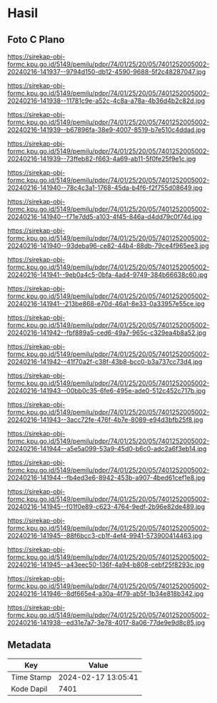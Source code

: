# Hasil

## Foto C Plano

https://sirekap-obj-formc.kpu.go.id/5149/pemilu/pdpr/74/01/25/20/05/7401252005002-20240216-141937--9794d150-db12-4590-9688-5f2c48287047.jpg

https://sirekap-obj-formc.kpu.go.id/5149/pemilu/pdpr/74/01/25/20/05/7401252005002-20240216-141938--11781c9e-a52c-4c8a-a78a-4b36d4b2c82d.jpg

https://sirekap-obj-formc.kpu.go.id/5149/pemilu/pdpr/74/01/25/20/05/7401252005002-20240216-141939--b67896fa-38e9-4007-8519-b7e510c4ddad.jpg

https://sirekap-obj-formc.kpu.go.id/5149/pemilu/pdpr/74/01/25/20/05/7401252005002-20240216-141939--73ffeb82-f663-4a69-ab11-5f0fe25f9e1c.jpg

https://sirekap-obj-formc.kpu.go.id/5149/pemilu/pdpr/74/01/25/20/05/7401252005002-20240216-141940--78c4c3a1-1768-45da-b4f6-f2f755d08649.jpg

https://sirekap-obj-formc.kpu.go.id/5149/pemilu/pdpr/74/01/25/20/05/7401252005002-20240216-141940--f71e7dd5-a103-4f45-846a-d4dd79c0f74d.jpg

https://sirekap-obj-formc.kpu.go.id/5149/pemilu/pdpr/74/01/25/20/05/7401252005002-20240216-141940--93deba96-ce82-44b4-88db-79ce4f965ee3.jpg

https://sirekap-obj-formc.kpu.go.id/5149/pemilu/pdpr/74/01/25/20/05/7401252005002-20240216-141941--9eb0a4c5-0bfa-4ad4-9749-384b66638c60.jpg

https://sirekap-obj-formc.kpu.go.id/5149/pemilu/pdpr/74/01/25/20/05/7401252005002-20240216-141941--213be868-e70d-46a1-8e33-0a33957e55ce.jpg

https://sirekap-obj-formc.kpu.go.id/5149/pemilu/pdpr/74/01/25/20/05/7401252005002-20240216-141942--fbf889a5-ced6-49a7-965c-c329ea4b8a52.jpg

https://sirekap-obj-formc.kpu.go.id/5149/pemilu/pdpr/74/01/25/20/05/7401252005002-20240216-141942--41f70a2f-c38f-43b8-bcc0-b3a737cc73d4.jpg

https://sirekap-obj-formc.kpu.go.id/5149/pemilu/pdpr/74/01/25/20/05/7401252005002-20240216-141943--00bb0c35-6fe6-495e-ade0-512c452c717b.jpg

https://sirekap-obj-formc.kpu.go.id/5149/pemilu/pdpr/74/01/25/20/05/7401252005002-20240216-141943--3acc72fe-476f-4b7e-8089-e94d3bfb25f8.jpg

https://sirekap-obj-formc.kpu.go.id/5149/pemilu/pdpr/74/01/25/20/05/7401252005002-20240216-141944--a5e5a099-53a9-45d0-b6c0-adc2a6f3eb14.jpg

https://sirekap-obj-formc.kpu.go.id/5149/pemilu/pdpr/74/01/25/20/05/7401252005002-20240216-141944--fb4ed3e6-8942-453b-a907-4bed61cef1e8.jpg

https://sirekap-obj-formc.kpu.go.id/5149/pemilu/pdpr/74/01/25/20/05/7401252005002-20240216-141945--f01f0e89-c623-4764-9edf-2b96e82de489.jpg

https://sirekap-obj-formc.kpu.go.id/5149/pemilu/pdpr/74/01/25/20/05/7401252005002-20240216-141945--88f6bcc3-cb1f-4ef4-9941-573900414463.jpg

https://sirekap-obj-formc.kpu.go.id/5149/pemilu/pdpr/74/01/25/20/05/7401252005002-20240216-141945--a43eec50-136f-4a94-b808-cebf25f8293c.jpg

https://sirekap-obj-formc.kpu.go.id/5149/pemilu/pdpr/74/01/25/20/05/7401252005002-20240216-141946--8df665e4-a30a-4f79-ab5f-1b34e818b342.jpg

https://sirekap-obj-formc.kpu.go.id/5149/pemilu/pdpr/74/01/25/20/05/7401252005002-20240216-141938--ed31e7a7-3e78-4017-8a06-77de9e9d8c85.jpg


## Metadata

| Key        | Value               |
| ---------- | ------------------- |
| Time Stamp | 2024-02-17 13:05:41 |
| Kode Dapil | 7401                |



